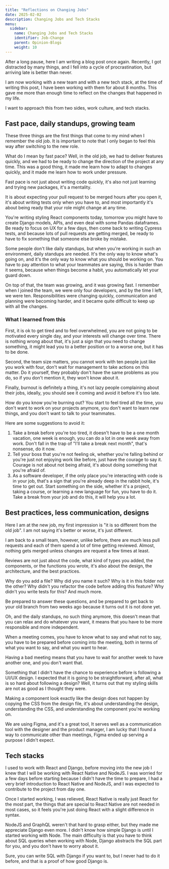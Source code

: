```yaml
---
title: "Reflections on Changing Jobs"
date: 2025-02-02
description: Changing Jobs and Tech Stacks
menu:
  sidebar:
    name: Changing Jobs and Tech Stacks
    identifier: Job-Change
    parent: Opinion-Blogs
    weight: 10
---
```


After a long pause, here I am writing a blog post once again. Recently, I got distracted by many things, and I fell into a cycle of procrastination, but arriving late is better than never.

I am now working with a new team and with a new tech stack, at the time of writing this post, I have been working with them for about 8 months.
This gave me more than enough time to reflect on the changes that happened in my life.

I want to approach this from two sides, work culture, and tech stacks.

## Fast pace, daily standups, growing team

These three things are the first things that come to my mind when I remember the old job. It is important to note that I only began to feel this way after switching to the new role.

What do I mean by fast pace? Well, in the old job, we had to deliver features quickly, and we had to be ready to change the direction of the project at any time. This was a good thing, it made me learn how to adapt to changes quickly, and it made me learn how to work under pressure.

Fast pace is not just about writing code quickly, it's also not just learning and trying new packages, it's a mentality.

It is about expecting your pull request to be merged hours after you open it, it's about writing tests only when you have to, and most importantly it's about being ready that your role might change at any time.

You're writing styling React components today, tomorrow you might have to create Django models, APIs, and even deal with some Pandas dataframes.
Be ready to focus on UX for a few days, then come back to writing Cypress tests, and because lots of pull requests are getting merged, be ready to have to fix something that someone else broke by mistake.

Some people don't like daily standups, but when you're working in such an environment, daily standups are needed. It's the only way to know what's going on, and it's the only way to know what you should be working on.
You have to pay attention to what your teammates are saying, this is harder than it seems, because when things become a habit, you automatically let your guard down.

On top of that, the team was growing, and it was growing fast. I remember when I joined the team, we were only four developers, and by the time I left, we were ten.
Responsibilities were changing quickly, communication and planning were becoming harder, and it became quite difficult to keep up with all the changes.

### What I learned from this

First, it is ok to get tired and to feel overwhelmed, you are not going to be motivated every single day, and your interests will change over time. There is nothing wrong about that, it's just a sign that you need to change something, it might lead you to a better position or to a worse one, but it has to be done.

Second, the team size matters, you cannot work with ten people just like you work with four, don't wait for management to take actions on this matter. Do it yourself, they probably don't have the same problems as you do, so if you don't mention it, they won't know about it.

Finally, burnout is definitely a thing, it's not lazy people complaining about their jobs, ideally, you should see it coming and avoid it before it's too late.

How do you know you're burning out? You start to feel tired all the time, you don't want to work on your projects anymore, you don't want to learn new things, and you don't want to talk to your teammates.

Here are some suggestions to avoid it:

1. Take a break before you're too tired, it doesn't have to be a one month vacation, one week is enough, you can do a lot in one week away from work. Don't fall in the trap of "I'll take a break next month", that's nonsense, do it now.
2. Tell your boss that you're not feeling ok, whether you're falling behind or you're just not enjoying work like before, just have the courage to say it. Courage is not about not being afraid, it's about doing something that you're afraid of.
3. As a software developer, if the only place you're interacting with code is in your job, that's a sign that you're already deep in the rabbit hole, it's time to get out. Start something on the side, whether it's a project, taking a course, or learning a new language for fun, you have to do it. Take a break from your job and do this, it will help you a lot.

## Best practices, less communication, designs

Here I am at the new job, my first impression is "it is so different from the old job". I am not saying it's better or worse, it's just different.

I am back to a small team, however, unlike before, there are much less pull requests and each of them spend a lot of time getting reviewed. Almost, nothing gets merged unless changes are request a few times at least.

Reviews are not just about the code, what kind of types you added, the components, or the functions you wrote, it's also about the design, the architecture, and the best practices.

Why do you add a file? Why did you name it such? Why is it in this folder not the other? Why didn't you refactor the code before adding this feature? Why didn't you write tests for this? And much more.

Be prepared to answer these questions, and be prepared to get back to your old branch from two weeks ago because it turns out it is not done yet.

Oh, and the daily standups, no such thing anymore, this doesn't mean that you can relax and do whatever you want, it means that you have to be more responsible and more independent.

When a meeting comes, you have to know what to say and what not to say, you have to be prepared before coming into the meeting, both in terms of what you want to say, and what you want to hear.

Having a bad meeting means that you have to wait for another week to have another one, and you don't want that.

Something that I didn't have the chance to experience before is following a UI/UX design.
I expected that it is going to be straightforward, after all, what is so hard about following a design? Well, it turns out that my styling skills are not as good as I thought they were.

Making a component look exactly like the design does not happen by copying the CSS from the design file, it's about understanding the design, understanding the CSS, and understanding the component you're working on.

We are using Figma, and it's a great tool, It serves well as a communication tool with the designer and the product manager, I am lucky that I found a way to communicate other than meetings, Figma ended up serving a purpose I didn't expect.

## Tech stacks

I used to work with React and Django, before moving into the new job I knew that I will be working with React Native and NodeJS.
I was worried for a few days before starting because I didn't have the time to prepare, I had a very brief introduction to React Native and NodeJS, and I was expected to contribute to the project from day one.

Once I started working, I was relieved, React Native is really just React for the most part, the things that are special to React Native are not needed in most cases, so it feels you're just doing React with a slight difference in syntax.

NodeJS and GraphQL weren't that hard to grasp either, but they made me appreciate Django even more.
I didn't know how simple Django is until I started working with Node.
The main difficulty is that you have to think about SQL queries when working with Node, Django abstracts the SQL part for you, and you don't have to worry about it.

Sure, you can write SQL with Django if you want to, but I never had to do it before, and that is a proof of how good Django is.